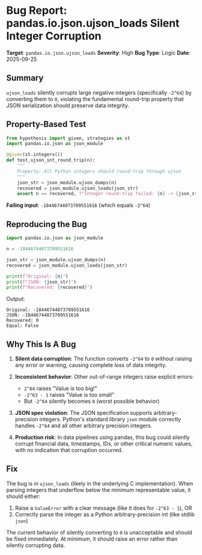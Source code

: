 # Bug Report: pandas.io.json.ujson_loads Silent Integer Corruption

**Target**: `pandas.io.json.ujson_loads`
**Severity**: High
**Bug Type**: Logic
**Date**: 2025-09-25

## Summary

`ujson_loads` silently corrupts large negative integers (specifically `-2^64`) by converting them to `0`, violating the fundamental round-trip property that JSON serialization should preserve data integrity.

## Property-Based Test

```python
from hypothesis import given, strategies as st
import pandas.io.json as json_module

@given(st.integers())
def test_ujson_int_round_trip(n):
    """
    Property: All Python integers should round-trip through ujson
    """
    json_str = json_module.ujson_dumps(n)
    recovered = json_module.ujson_loads(json_str)
    assert n == recovered, f"Integer round-trip failed: {n} -> {json_str} -> {recovered}"
```

**Failing input**: `-18446744073709551616` (which equals `-2^64`)

## Reproducing the Bug

```python
import pandas.io.json as json_module

n = -18446744073709551616

json_str = json_module.ujson_dumps(n)
recovered = json_module.ujson_loads(json_str)

print(f"Original: {n}")
print(f"JSON: {json_str}")
print(f"Recovered: {recovered}")
```

Output:
```
Original: -18446744073709551616
JSON: -18446744073709551616
Recovered: 0
Equal: False
```

## Why This Is A Bug

1. **Silent data corruption**: The function converts `-2^64` to `0` without raising any error or warning, causing complete loss of data integrity.

2. **Inconsistent behavior**: Other out-of-range integers raise explicit errors:
   - `2^64` raises "Value is too big!"
   - `-2^63 - 1` raises "Value is too small"
   - But `-2^64` silently becomes `0` (worst possible behavior)

3. **JSON spec violation**: The JSON specification supports arbitrary-precision integers. Python's standard library `json` module correctly handles `-2^64` and all other arbitrary precision integers.

4. **Production risk**: In data pipelines using pandas, this bug could silently corrupt financial data, timestamps, IDs, or other critical numeric values, with no indication that corruption occurred.

## Fix

The bug is in `ujson_loads` (likely in the underlying C implementation). When parsing integers that underflow below the minimum representable value, it should either:

1. Raise a `ValueError` with a clear message (like it does for `-2^63 - 1`), OR
2. Correctly parse the integer as a Python arbitrary-precision int (like stdlib `json`)

The current behavior of silently converting to `0` is unacceptable and should be fixed immediately. At minimum, it should raise an error rather than silently corrupting data.